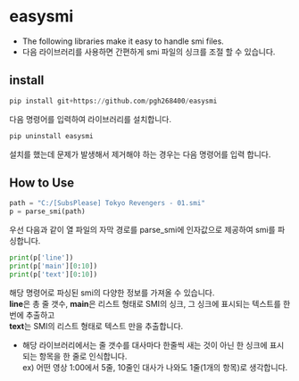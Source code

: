 # easysmi
- The following libraries make it easy to handle smi files.
- 다음 라이브러리를 사용하면 간편하게 smi 파일의 싱크를 조절 할 수 있습니다.

## install
```python
pip install git+https://github.com/pgh268400/easysmi
```
다음 명령어를 입력하여 라이브러리를 설치합니다.



```python
pip uninstall easysmi
```

설치를 했는데 문제가 발생해서 제거해야 하는 경우는 다음 명령어를 입력 합니다.

## How to Use
```python
path = "C:/[SubsPlease] Tokyo Revengers - 01.smi"
p = parse_smi(path)
```
우선 다음과 같이 열 파일의 자막 경로를 parse_smi에 인자값으로 제공하여 smi를 파싱합니다.

```python
print(p['line'])
print(p['main'][0:10])
print(p['text'][0:10])
```
해당 명령어로 파싱된 smi의 다양한 정보를 가져올 수 있습니다.  
**line**은 총 줄 갯수, **main**은 리스트 형태로 SMI의 싱크, 그 싱크에 표시되는 텍스트를 한번에 추출하고  
**text**는 SMI의 리스트 형태로 텍스트 만을 추출합니다.
* 해당 라이브러리에서는 줄 갯수를 대사마다 한줄씩 새는 것이 아닌 한 싱크에 표시되는 항목을 한 줄로 인식합니다.  
ex) 어떤 영상 1:00에서 5줄, 10줄인 대사가 나와도 1줄(1개의 항목)로 생각합니다.
